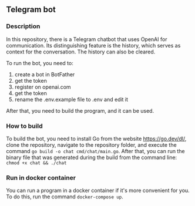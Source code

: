 ## Telegram bot

### Description

In this repository, there is a Telegram chatbot that uses OpenAI for communication. Its distinguishing feature is the history, which serves as context for the conversation. The history can also be cleared.

To run the bot, you need to:
1) create a bot in BotFather
2) get the token
3) register on openai.com
4) get the token
5) rename the .env.example file to .env and edit it

After that, you need to build the program, and it can be used.

### How to build

To build the bot, you need to install Go from the website https://go.dev/dl/, clone the repository, navigate to the repository folder, and execute the command `go build -o chat cmd/chat/main.go`. After that, you can run the binary file that was generated during the build from the command line: `chmod +x chat && ./chat`

### Run in docker container

You can run a program in a docker container if it's more convenient for you. To do this, run the command `docker-compose up`.